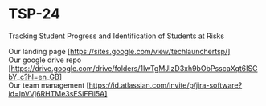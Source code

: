 # TSP-24
Tracking Student Progress and Identification of Students at Risks

Our landing page [https://sites.google.com/view/techlaunchertsp/] <br>
Our google drive repo [https://drive.google.com/drive/folders/1IwTgMJIzD3xh9bObPsscaXqt6ISCbY_c?hl=en_GB] <br>
Our team management [https://id.atlassian.com/invite/p/jira-software?id=lpVVj6RHTMe3sESiFFil5A] <br>
